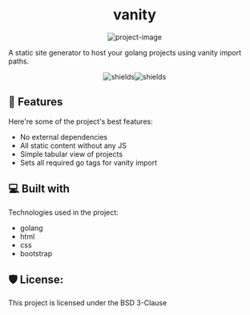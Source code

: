 <h1 align="center" id="title">vanity</h1>

<p align="center"><img src="https://socialify.git.ci/rg-p/vanity/image?font=Inter&amp;forks=1&amp;issues=1&amp;language=1&amp;name=1&amp;owner=1&amp;pattern=Plus&amp;pulls=1&amp;stargazers=1&amp;theme=Auto" alt="project-image"></p>

<p id="description">A static site generator to host your golang projects using vanity import paths.</p>

<p align="center"><img src="https://img.shields.io/github/license/rg-p/vanity" alt="shields"><img src="https://img.shields.io/github/go-mod/go-version/rg-p/vanity" alt="shields"></p>

  
  
<h2>🧐 Features</h2>

Here're some of the project's best features:

*   No external dependencies
*   All static content without any JS
*   Simple tabular view of projects
*   Sets all required go tags for vanity import

<h2>💻 Built with</h2>

Technologies used in the project:

*   golang
*   html
*   css
*   bootstrap

<h2>🛡️ License:</h2>

This project is licensed under the BSD 3-Clause
